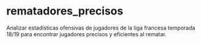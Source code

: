 # rematadores_precisos
Analizar estadísticas ofensivas de jugadores de la liga francesa temporada 18/19 para encontrar jugadores precisos y eficientes al rematar. 

